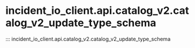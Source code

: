 # incident_io_client.api.catalog_v2.catalog_v2_update_type_schema

::: incident_io_client.api.catalog_v2.catalog_v2_update_type_schema